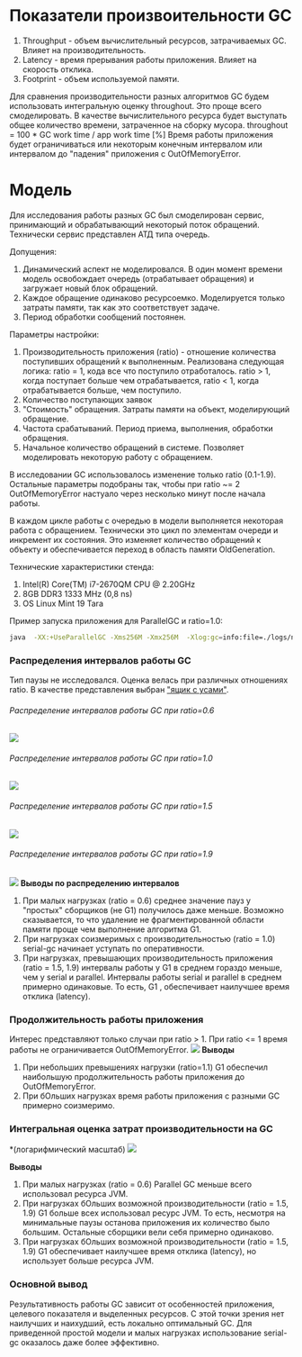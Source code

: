 # Показатели произвоительности GC
1. Throughput - объем вычислительный ресурсов, затрачиваемых GC. Влияет на производительность.
2. Latency - время прерывания работы приложения. Влияет на скорость отклика.
3. Footprint - объем используемой памяти.

Для сравнения производительности разных алгоритмов GC будем использовать интегральную оценку throughout. Это проще всего смоделировать. В качестве вычислительного ресурса будет выступать общее количество времени,  затраченное на сборку мусора.
throughout = 100 *  GC work time / app work time [%]
Время работы приложения будет ограничиваться или некоторым конечным интервалом или интервалом до "падения" приложения с OutOfMemoryError.

# Модель

Для исследования работы разных GC был смоделирован сервис, принимающий и обрабатывающий некоторый поток обращений.
Технически сервис представлен АТД типа очередь.

Допущения:
1. Динамический аспект не моделировался. В один момент времени модель освобождает очередь (отрабатывает обращения) и  загружает новый блок обращений.
2. Каждое обращение одинаково ресурсоемко. Моделируется только затраты памяти, так как это соответствует задаче.
3. Период обработки сообщений постоянен.

Параметры настройки:
1. Производительность приложения (ratio) - отношение количества поступивших обращений к выполненным. Реализована следующая логика: ratio = 1, кода все что поступило отработалось. ratio > 1, когда поступает больше чем отрабатывается, ratio < 1, когда отрабатывается больше, чем поступило.
2. Количество поступающих заявок
3. "Стоимость" обращения. Затраты памяти на объект, моделирующий обращение.
4. Частота срабатываний. Период приема, выполнения, обработки обращения.
5. Начальное количество обращений в системе. Позволяет моделировать некоторую работу с обращением.

В исследовании GC использовалось изменение только ratio (0.1-1.9). Остальные параметры подобраны так, чтобы при ratio ~= 2 OutOfMemoryError настуало через несколько минут после начала работы.

В каждом цикле работы с очередью в модели выполняется некоторая работа с обращением. Технически это цикл по элементам очереди и инкремент их состояния. Это изменяет количество обращений к объекту и обеспечивается переход в область памяти OldGeneration.

Технические характеристики стенда:
1. Intel(R) Core(TM) i7-2670QM CPU @ 2.20GHz
2. 8GB DDR3 1333 MHz (0,8 ns)
3. OS Linux Mint 19 Tara

Пример запуска приложения для ParallelGC и ratio=1.0:
```bash
java  -XX:+UseParallelGC -Xms256M -Xmx256M  -Xlog:gc=info:file=./logs/name.log:tags,uptime,time,level:filecount=5,filesize=10m hw04.gc.AppModel 1.0
```

### Распределения интервалов работы GC 
Тип паузы не исследовался. Оценка велась при различных отношениях ratio. В качестве представления выбран ["ящик с усами"](https://ru.wikipedia.org/wiki/%D0%AF%D1%89%D0%B8%D0%BA_%D1%81_%D1%83%D1%81%D0%B0%D0%BC%D0%B8).
###### Распределение интервалов работы GC при ratio=0.6
![](https://github.com/andreyzhegalov/2020-03-otus-java-zhegalov/blob/feature/hw04-testing-gc/hw04-testing-gc/pic/boxplot_06.png?raw=true)
###### Распределение интервалов работы GC при ratio=1.0
![](https://github.com/andreyzhegalov/2020-03-otus-java-zhegalov/blob/feature/hw04-testing-gc/hw04-testing-gc/pic/boxplot_10.png?raw=true)
###### Распределение интервалов работы GC при ratio=1.5
![](https://github.com/andreyzhegalov/2020-03-otus-java-zhegalov/blob/feature/hw04-testing-gc/hw04-testing-gc/pic/boxplot_15.png?raw=true)
###### Распределение интервалов работы GC при ratio=1.9
![](https://github.com/andreyzhegalov/2020-03-otus-java-zhegalov/blob/feature/hw04-testing-gc/hw04-testing-gc/pic/boxplot_19.png?raw=true)
**Выводы по распределению интервалов**
1. При малых нагрузках (ratio = 0.6) среднее значение пауз у "простых" сборщиков (не G1) получилось даже меньше. Возможно сказывается, то что удаление не фрагментированной области памяти проще чем выполнение алгоритма G1. 
2. При нагрузках соизмеримых с производительностью (ratio = 1.0) serial-gc начинает уступать по оперативности.
3. При нагрузках, превышающих производительность приложения (ratio = 1.5, 1.9) интервалы работы у G1 в среднем гораздо меньше, чем у serial и parallel. Интервалы работы serial и parallel в среднем примерно одинаковые. То есть, G1 , обеспечивает наилучшее время отклика (latency).

### Продолжительность работы приложения
Интерес представляют только случаи при ratio > 1. При ratio <= 1 время работы не ограничивается OutOfMemoryError.
![](https://github.com/andreyzhegalov/2020-03-otus-java-zhegalov/blob/feature/hw04-testing-gc/hw04-testing-gc/pic/working_time.png?raw=true)
**Выводы**
1. При небольших превышениях нагрузки (ratio=1.1) G1 обеспечил наибольшую продолжительность работы приложения до OutOfMemoryError.
2. При бОльших нагрузках время работы приложения с разными GC примерно соизмеримо. 

### Интегральная оценка затрат производительности на  GC
*(логарифмический масштаб)
![](https://github.com/andreyzhegalov/2020-03-otus-java-zhegalov/blob/feature/hw04-testing-gc/hw04-testing-gc/pic/latency.png?raw=true)

**Выводы**
1. При малых нагрузках (ratio = 0.6) Parallel GC меньше всего использовал ресурса JVM. 
2. При нагрузках бОльших возможной производительности (ratio = 1.5, 1.9) G1 больше всех использовал ресурс JVM. То есть, несмотря на минимальные паузы останова приложения их количество было большим. Остальные сборщики вели себя примерно одинаково.
3. При нагрузках бОльших возможной производительности (ratio = 1.5, 1.9) G1 обеспечивает наилучшее время отклика (latency), но использует больше ресурса JVM.

### Основной вывод 
Результативность работы  GC зависит от особенностей приложения, целевого показателя и выделенных ресурсов. С этой точки зрения нет наилучших и наихудший, есть локально оптимальный GC.
Для приведенной простой модели и малых нагрузках использование serial-gc оказалось даже более эффективно.

